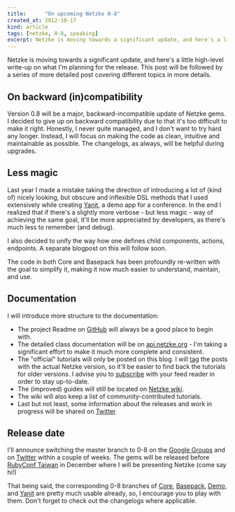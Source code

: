 ```yaml
---
title:      "On upcoming Netzke 0-8"
created_at: 2012-10-17
kind: article
tags: [netzke, 0-8, speaking]
excerpt: Netzke is moving towards a significant update, and here's a little high-level write-up on what I'm planning for the release.
---
```

Netzke is moving towards a significant update, and here's a little high-level write-up on what I'm planning for the release. This post will be followed by a series of more detailed post covering different topics in more details.

## On backward (in)compatibility
Version 0.8 will be a major, backward-incompatible update of Netzke gems. I decided to give up on backward compatibility due to that it's too difficult to make it right. Honestly, I never quite managed, and I don't want to try hard any longer. Instead, I will focus on making the code as clean, intuitive and maintainable as possible. The changelogs, as always, will be helpful during upgrades.

## Less magic
Last year I made a mistake taking the direction of introducing a lot of (kind of) nicely looking, but obscure and inflexible DSL methods that I used extensively while creating [Yanit](http://yanit.heroku.com), a demo app for a conference. In the end I realized that if there's a slightly more verbose - but less magic - way of achieving the same goal, it'll be more appreciated by developers, as there's much less to remember (and debug).

I also decided to unify the way how one defines child components, actions, endpoints. A separate blogpost on this will follow soon.

The code in both Core and Basepack has been profoundly re-written with the goal to simplify it, making it now much easier to understand, maintain, and use.

## Documentation
I will introduce more structure to the documentation:

* The project Readme on [GitHub](https://github.com/nomadcoder) will always be a good place to begin with.
* The detailed class documentation will be on [api.netzke.org](http://api.netzke.org) - I'm taking a significant effort to make it much more complete and consistent.
* The "official" tutorials will only be posted on this blog. I will [tag](/tags/) the posts with the actual Netzke version, so it'll be easier to find back the tutorials for older versions. I advise you to [subscribe](http://feeds.feedburner.com/writelesscodeblog) with your feed reader in order to stay up-to-date.
* The (improved) guides will still be located on [Netzke wiki](https://github.com/netzke/netzke/wiki).
* The wiki will also keep a list of community-contributed tutorials.
* Last but not least, some information about the releases and work in progress will be shared on [Twitter](https://twitter.com/netzke)

## Release date
I'll announce switching the master branch to 0-8 on the [Google Groups](http://groups.google.com/group/netzke/) and on [Twitter](https://twitter.com/netzke) within a couple of weeks. The gems will be released before [RubyConf Taiwan](http://rubyconf.tw/2012/) in December where I will be presenting Netzke (come say hi!)

That being said, the corresponding 0-8 branches of [Core](https://github.com/netzke/netzke-core), [Basepack](https://github.com/nomadcoder/netzke-basepack), [Demo](https://github.com/nomadcoder/netzke-demo), and [Yanit](https://github.com/nomadcoder/yanit) are pretty much usable already, so, I encourage you to play with them. Don't forget to check out the changelogs where applicable.
